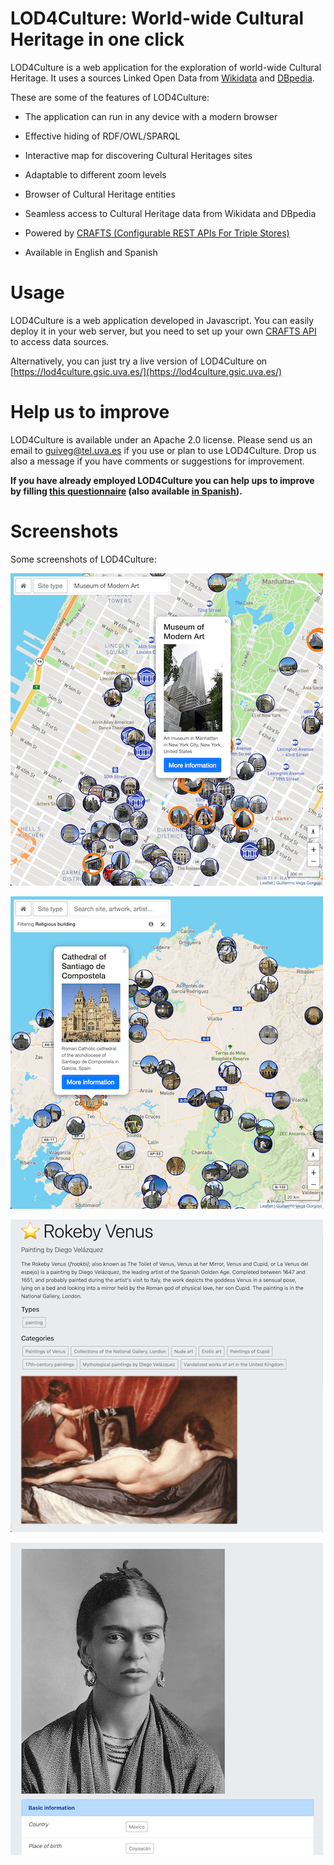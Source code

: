 LOD4Culture: World-wide Cultural Heritage in one click
==========
LOD4Culture is a web application for the exploration of world-wide Cultural Heritage. It uses a sources Linked Open Data 
from [Wikidata](https://www.wikidata.org) and [DBpedia](https://www.dbpedia.org/). 

These are some of the features of LOD4Culture:

* The application can run in any device with a modern browser

* Effective hiding of RDF/OWL/SPARQL

* Interactive map for discovering Cultural Heritages sites

* Adaptable to different zoom levels

* Browser of Cultural Heritage entities

* Seamless access to Cultural Heritage data from Wikidata and DBpedia

* Powered by [CRAFTS (Configurable REST APIs For Triple Stores)](https://crafts.gsic.uva.es/)

* Available in English and Spanish


Usage
==========
LOD4Culture is a web application developed in Javascript. You can easily deploy it in your web server, 
but you need to set up your own [CRAFTS API](https://crafts.gsic.uva.es/) to access data sources.

Alternatively, you can just try a live version of LOD4Culture on [https://lod4culture.gsic.uva.es/](https://lod4culture.gsic.uva.es/)


Help us to improve
==========
LOD4Culture is available under an Apache 2.0 license. Please send us an email to [guiveg@tel.uva.es](mailto:guiveg@tel.uva.es) 
if you use or plan to use LOD4Culture. Drop us also a message if you have comments or suggestions for improvement.

**If you have already employed LOD4Culture you can help ups to improve by filling [this questionnaire](https://docs.google.com/forms/d/e/1FAIpQLSegclfrxDUysX32lDYajA4uYlCol1RuIgHXhpae-jWK2ocrmQ/viewform?usp=sf_link) 
(also available [in Spanish](https://docs.google.com/forms/d/e/1FAIpQLScSoceY0kEaKCoN5xjofzLGpwT6fswV9H-E1S_X5jxv1nF9CQ/viewform?usp=sf_link)).**


Screenshots
==========
Some screenshots of LOD4Culture:

![screenshot 1](/app/images/snapshot1.png)

![screenshot 2](/app/images/snapshot2.png)

![screenshot 3](/app/images/snapshot3.png)

![screenshot 4](/app/images/snapshot4.png)
